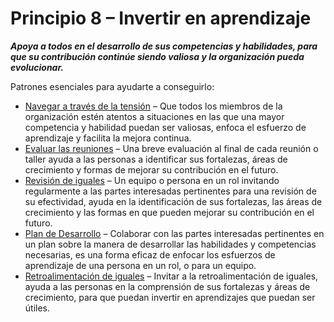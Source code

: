 # Principio 8 – Invertir en aprendizaje


**_Apoya a todos en el desarrollo de sus competencias y habilidades, para que su contribución continúe siendo valiosa y la organización pueda evolucionar._**

Patrones esenciales para ayudarte a conseguirlo:

-   [Navegar a través de la tensión](section:navigate-via-tension) – Que todos los miembros de la organización estén atentos a situaciones en las que una mayor competencia y habilidad puedan ser valiosas, enfoca el esfuerzo de aprendizaje y facilita la mejora continua.
-   [Evaluar las reuniones](section:evaluate-meetings) – Una breve evaluación al final de cada reunión o taller ayuda a las personas a identificar sus fortalezas, áreas de crecimiento y formas de mejorar su contribución en el futuro.
-   [Revisión de iguales](section:peer-review) – Un equipo o persona en un rol invitando regularmente a las partes interesadas pertinentes para una revisión de su efectividad, ayuda en la identificación de sus fortalezas, las áreas de crecimiento y las formas en que pueden mejorar su contribución en el futuro.
-   [Plan de Desarrollo](section:development-plan) – Colaborar con las partes interesadas pertinentes en un plan sobre la manera de desarrollar las habilidades y competencias necesarias, es una forma eficaz de enfocar los esfuerzos de aprendizaje de una persona en un rol, o para un equipo.
-   [Retroalimentación de iguales](section:peer-feedback) – Invitar a la retroalimentación de iguales, ayuda a las personas en la comprensión de sus fortalezas y áreas de crecimiento, para que puedan invertir en aprendizajes que puedan ser útiles.
